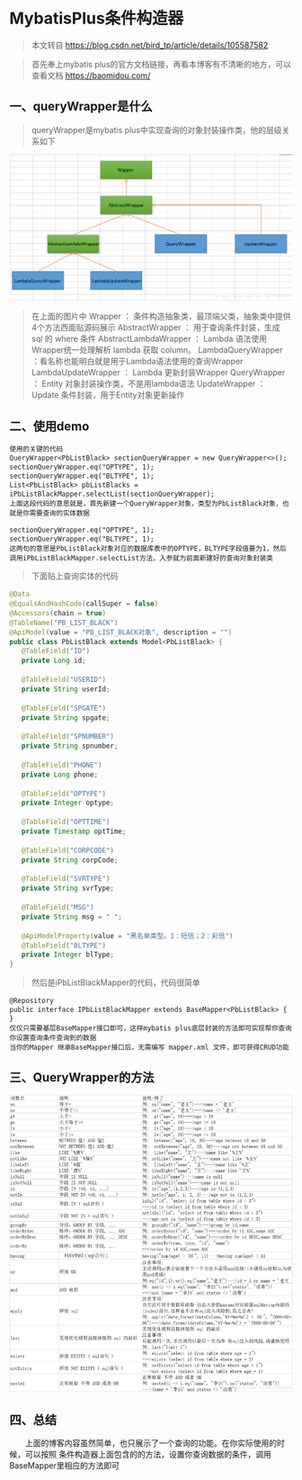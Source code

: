 # MybatisPlus条件构造器

>本文转自 https://blog.csdn.net/bird_tp/article/details/105587582

>首先奉上mybatis plus的官方文档链接，再看本博客有不清晰的地方，可以查看文档 https://baomidou.com/

## 一、queryWrapper是什么
>queryWrapper是mybatis plus中实现查询的对象封装操作类，他的层级关系如下

![](../static/img/mybatis-01.png)

> 在上面的图片中
> Wrapper ： 条件构造抽象类，最顶端父类，抽象类中提供4个方法西面贴源码展示
> AbstractWrapper ： 用于查询条件封装，生成 sql 的 where 条件
> AbstractLambdaWrapper ： Lambda 语法使用 Wrapper统一处理解析 lambda 获取 column。
> LambdaQueryWrapper ：看名称也能明白就是用于Lambda语法使用的查询Wrapper
> LambdaUpdateWrapper ： Lambda 更新封装Wrapper
> QueryWrapper ： Entity 对象封装操作类，不是用lambda语法
> UpdateWrapper ： Update 条件封装，用于Entity对象更新操作

## 二、使用demo

```
使用的关键的代码
QueryWrapper<PbListBlack> sectionQueryWrapper = new QueryWrapper<>();
sectionQueryWrapper.eq("OPTYPE", 1);
sectionQueryWrapper.eq("BLTYPE", 1);
List<PbListBlack> pbListBlacks = iPbListBlackMapper.selectList(sectionQueryWrapper);
上面这段代码的意思就是，首先新建一个QueryWrapper对象，类型为PbListBlack对象，也就是你需要查询的实体数据
```

```
sectionQueryWrapper.eq("OPTYPE", 1);
sectionQueryWrapper.eq("BLTYPE", 1);
这两句的意思是PbListBlack对象对应的数据库表中的OPTYPE，BLTYPE字段值要为1，然后调用iPbListBlackMapper.selectList方法，入参就为前面新建好的查询对象封装类
```
>下面贴上查询实体的代码
```java
@Data
@EqualsAndHashCode(callSuper = false)
@Accessors(chain = true)
@TableName("PB_LIST_BLACK")
@ApiModel(value = "PB_LIST_BLACK对象", description = "")
public class PbListBlack extends Model<PbListBlack> {
   @TableField("ID")
   private Long id;
   
   @TableField("USERID")
   private String userId;
   
   @TableField("SPGATE")
   private String spgate;
   
   @TableField("SPNUMBER")
   private String spnumber;
   
   @TableField("PHONE")
   private Long phone;
   
   @TableField("OPTYPE")
   private Integer optype;
   
   @TableField("OPTTIME")
   private Timestamp optTime;
   
   @TableField("CORPCODE")
   private String corpCode;
   
   @TableField("SVRTYPE")
   private String svrType;
   
   @TableField("MSG")
   private String msg = " ";
   
   @ApiModelProperty(value = "黑名单类型。1：短信；2：彩信")
   @TableField("BLTYPE")
   private Integer blType;
}
```

>然后是iPbListBlackMapper的代码，代码很简单
```
@Repository
public interface IPbListBlackMapper extends BaseMapper<PbListBlack> {
}
仅仅只需要基层BaseMapper接口即可，这样mybatis plus底层封装的方法即可实现帮你查询你设置查询条件查询到的数据
当你的Mapper 继承BaseMapper接口后，无需编写 mapper.xml 文件，即可获得CRUD功能
```

## 三、QueryWrapper的方法
![](../static/img/mybatis-02.png)

## 四、总结
&emsp;&emsp;上面的博客内容虽然简单，也只展示了一个查询的功能。在你实际使用的时候，可以按照  条件构造器上面包含的的方法，设置你查询数据的条件，调用BaseMapper里相应的方法即可